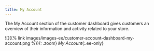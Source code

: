 ```yaml
---
title: My Account
---
```


The My Account section of the customer dashboard gives customers an overview of their information and activity related to your store.

![]({% link images/images-ee/customer-account-dashboard-my-account.png %}){: .zoom}
_My Account_{:.ee-only}
